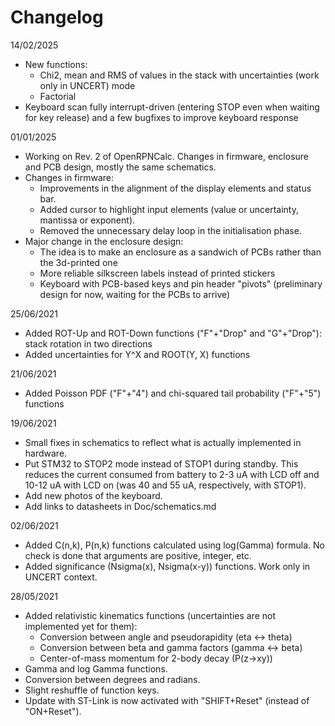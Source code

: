 # Changelog

14/02/2025 
  * New functions: 
    - Chi2, mean and RMS of values in the stack with uncertainties (work only in UNCERT) mode
    - Factorial
  * Keyboard scan fully interrupt-driven (entering STOP even when waiting for key release) and a few bugfixes 
    to improve keyboard response

01/01/2025
  * Working on Rev. 2 of OpenRPNCalc. Changes in firmware, enclosure and PCB design, mostly the same schematics. 
  * Changes in firmware:
    - Improvements in the alignment of the display elements and status bar.
    - Added cursor to highlight input elements (value or uncertainty, mantissa or exponent).
    - Removed the unnecessary delay loop in the initialisation phase.
  * Major change in the enclosure design:
    - The idea is to make an enclosure as a sandwich of PCBs rather than the 3d-printed one
    - More reliable silkscreen labels instead of printed stickers
    - Keyboard with PCB-based keys and pin header "pivots" (preliminary design for now, waiting for the PCBs to arrive)

25/06/2021
  * Added ROT-Up and ROT-Down functions ("F"+"Drop" and "G"+"Drop"): stack rotation in two directions
  * Added uncertainties for Y^X and ROOT(Y, X) functions

21/06/2021 
  * Added Poisson PDF ("F"+"4") and chi-squared tail probability ("F"+"5") functions

19/06/2021
  * Small fixes in schematics to reflect what is actually implemented in hardware. 
  * Put STM32 to STOP2 mode instead of STOP1 during standby. This reduces the current 
    consumed from battery to 2-3 uA with LCD off and 10-12 uA with LCD on
    (was 40 and 55 uA, respectively, with STOP1). 
  * Add new photos of the keyboard. 
  * Add links to datasheets in Doc/schematics.md

02/06/2021
  * Added C(n,k), P(n,k) functions calculated using log(Gamma) formula. 
    No check is done that arguments are positive, integer, etc.
  * Added significance (Nsigma(x), Nsigma(x-y)) functions. Work only in 
    UNCERT context. 

28/05/2021
  * Added relativistic kinematics functions (uncertainties are not implemented yet for them): 
    * Conversion between angle and pseudorapidity (eta <-> theta)
    * Conversion between beta and gamma factors (gamma <-> beta)
    * Center-of-mass momentum for 2-body decay (P(z->xy))
  * Gamma and log Gamma functions. 
  * Conversion between degrees and radians. 
  * Slight reshuffle of function keys. 
  * Update with ST-Link is now activated with "SHIFT+Reset" (instead of "ON+Reset"). 

